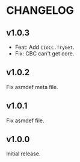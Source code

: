 # CHANGELOG

## v1.0.3

- Feat: Add `IIoCC.TryGet`.
- Fix: CBC can't get core.

## v1.0.2

Fix asmdef meta file.

## v1.0.1

Fix asmdef file.

## v1.0.0

Initial release.
